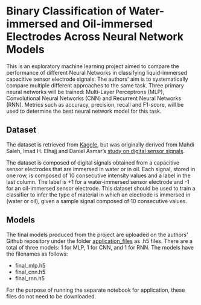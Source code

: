 #  Binary Classification of Water-immersed and Oil-immersed Electrodes Across Neural Network Models
This is an exploratory machine learning project aimed to compare the performance of different Neural Networks in classifying liquid-immersed capacitive sensor electrode signals.
The authors' aim is to systematically compare multiple different approaches to the same task. Three primary neural networks will be trained: Multi-Layer Perceptrons (MLP), Convolutional Neural Networks (CNN) and Recurrent Neural Networks (RNN). Metrics such as accuracy, precision, recall and F1-score, will be used to determine the best neural network model for this task.

## Dataset
The dataset is retrieved from [Kaggle](https://www.kaggle.com/datasets/mexwell/binary-classification-for-sensor-signals), but was originally derived from Mahdi Saleh, Imad H. Elhajj and Daniel Asmar’s [study on digital sensor signals](https://dx.doi.org/10.21227/6a44-0880).

The dataset is composed of digital signals obtained from a capacitive sensor electrodes that are immersed in water or in oil. Each signal, stored in one row, is composed of 10 consecutive intensity values and a label in the last column. The label is +1 for a water-immersed sensor electrode and -1 for an oil-immersed sensor electrode. This dataset should be used to train a classifier to infer the type of material in which an electrode is immersed in (water or oil), given a sample signal composed of 10 consecutive values.

## Models
The final models produced from the project are uploaded on the authors' Github repository under the folder [application_files](https://github.com/aritako/binary-signal-classification/tree/main/application_files) as .h5 files. There are a total of three models: 1 for MLP, 1 for CNN, and 1 for RNN. The models have the filenames as follows:
- final_mlp.h5
- final_cnn.h5
- final_rnn.h5

For the purpose of running the separate notebook for application, these files do not need to be downloaded.